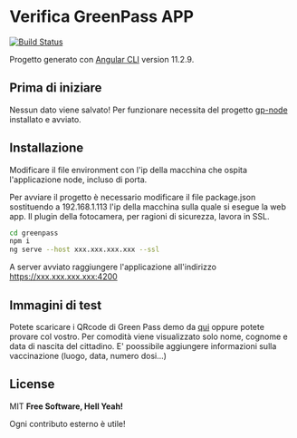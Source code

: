 # Verifica GreenPass APP


[![Build Status](https://travis-ci.org/joemccann/dillinger.svg?branch=master)](https://travis-ci.org/joemccann/dillinger)

Progetto generato con [Angular CLI](https://github.com/angular/angular-cli) version 11.2.9.

## Prima di iniziare

Nessun dato viene salvato!
Per funzionare necessita del progetto [gp-node](https://github.com/alexucgit/gp-node) installato e avviato.

## Installazione

Modificare il file environment con l'ip della macchina che ospita l'applicazione node, incluso di porta.

Per avviare il progetto è necessario modificare il file package.json sostituendo a 192.168.1.113 l'ip della macchina sulla quale si esegue la web app.
Il plugin della fotocamera, per ragioni di sicurezza, lavora in SSL.

```sh
cd greenpass
npm i
ng serve --host xxx.xxx.xxx.xxx --ssl
```
A server avviato raggiungere l'applicazione all'indirizzo https://xxx.xxx.xxx.xxx:4200


## Immagini di test

Potete scaricare i QRcode di Green Pass demo da [qui](https://github.com/ministero-salute/dcc-utils/tree/master/test/test_data) oppure potete provare col vostro.
Per comodità viene visualizzato solo nome, cognome e data di nascita del cittadino.
E' poossibile aggiungere informazioni sulla vaccinazione (luogo, data, numero dosi...)
## License

MIT
**Free Software, Hell Yeah!**

Ogni contributo esterno è utile!

